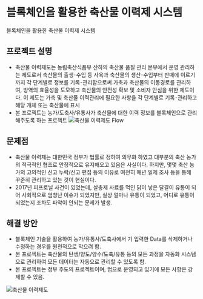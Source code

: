 # 블록체인을 활용한 축산물 이력제 시스템
블록체인을 활용한 축산물 이력제 시스템

## 프로젝트 설명
  - 축산물 이력제도는 농림축산식품부 산하의 축산물 품질 관리 본부에서 운영 관리하는 제도로서 축산물의 출생･수입 등 사육과 축산물의 생산･수입부터 판매에 이르기까지 각 단계별로 정보를 기록･관리함으로써 가축과 축산물의 이동경로를 관리하여, 방역의 효율성을 도모하고 축산물의 안전성 확보 및 소비자 안심을 위한 제도이다. 이 제도는 가축 및 축산물 이력관리에 필요한 사항을 각 단계별로 기록･관리하고 해당 개체 또는 축산물에 표시
  - 본 프로젝트는 농가/도축사/유통사가 축산물에 대한 이력 정보를 블록체인으로 관리해주도록 하는 프로젝트
  ![축산물 이력제도 Flow](유통과정.png)
  
## 문제점
  - 축산물 이력제는 대한민국 정부가 법률로 정하여 의무화 하였고 대부분의 축산 농가의 적극적인 협조로 안정적으로 유지해오고 있음은 사실이다. 하지만, 몇몇 축산 농가의 고의적인 신고 누락/신고 편집 등의 이유로 여전히 매년 일제 조사 등을 통해 꾸준히 관리하고 있는 것이 현실이다.
  - 2017년 피프로닐 사건이 있었는데, 살충제 사료를 먹인 닭이 낳은 달걀이 유통이 되어 사회적으로 엄청난 이슈가 되었지만, 실상 얼마나 유통이 되었고, 어디로 유통이 되었는지 조차도 파악이 안되는 문제가 발생.

## 해결 방안
  - 블록체인 기술을 활용하여 농가/유통사/도축사에서 기 입력한 Data를 삭제하거나 수정하는 경우를 원천적으로 막으려 함.
  - 본 프로젝트는 축산물의 탄생/양도/양수/도축/유통 등의 모든 과정을 자동화 시스템으로 관리하여 모든 데이터는 자동으로 관리할 수 있도록 함.
  - 본 프로젝트는 정부 주도의 프로젝트이며, 법으로 운영되고 있기에 모든 사항은 강제할 수 있음.
 
  ![축산물 이력제도](개선방향.png)


